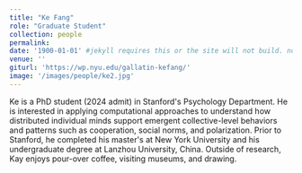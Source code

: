 ```yaml
---
title: "Ke Fang"
role: "Graduate Student"
collection: people
permalink: 
date: '1900-01-01' #jekyll requires this or the site will not build. not sure what it does yet. order?
venue: ''
giturl: 'https://wp.nyu.edu/gallatin-kefang/'
image: '/images/people/ke2.jpg'
---
```

Ke is a PhD student (2024 admit) in Stanford's Psychology Department. He is interested in applying computational approaches to understand how distributed individual minds support emergent collective-level behaviors and patterns such as cooperation, social norms, and polarization. Prior to Stanford, he completed his master's at New York University and his undergraduate degree at Lanzhou University, China. Outside of research, Kay enjoys pour-over coffee, visiting museums, and drawing.